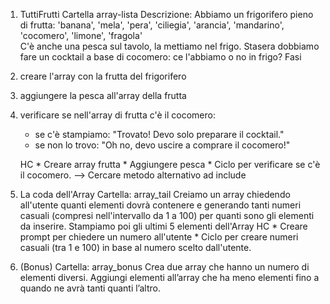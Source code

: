 1. TuttiFrutti
Cartella array-lista
Descrizione:
Abbiamo un frigorifero pieno di frutta: 'banana', 'mela', 'pera', 'ciliegia', 'arancia', 'mandarino', 'cocomero', 'limone', 'fragola'  
C'è anche una pesca sul tavolo, la mettiamo nel frigo.
Stasera dobbiamo fare un cocktail a base di cocomero: ce l'abbiamo o no in frigo?
Fasi
1. creare l'array con la frutta del frigorifero
2. aggiungere la pesca all'array della frutta
3. verificare se nell'array di frutta c'è il cocomero:
   - se c'è stampiamo: "Trovato! Devo solo preparare il cocktail."
   - se non lo trovo: "Oh no, devo uscire a comprare il cocomero!"

    HC
        *   Creare array frutta
        *   Aggiungere pesca
        *   Ciclo per verificare se c'è il cocomero. --> Cercare metodo alternativo ad include





2. La coda dell'Array
Cartella: array_tail
Creiamo  un array chiedendo all'utente quanti elementi dovrà contenere e
generando tanti numeri casuali (compresi nell'intervallo da 1 a 100) per quanti sono gli elementi da inserire.
Stampiamo poi gli ultimi 5 elementi dell'Array
    HC 
        *   Creare prompt per chiedere un numero all'utente
        *   Ciclo per creare numeri casuali (tra 1 e 100) in base al numero scelto dall'utente.

3.  (Bonus)
Cartella: array_bonus
Crea due array che hanno un numero di elementi diversi.
Aggiungi elementi all’array che ha meno elementi fino a quando ne avrà tanti quanti l’altro.